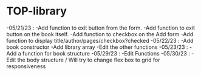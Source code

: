# TOP-library
-05/21/23 : -Add function to exit button from the form.
            -Add function to exit button on the book itself.
            -Add function to checkbox on the Add form
            -Add function to display title/author/pages/checkbox?checked
-05/22/23 : -Add book constructor
            -Add library array
            -Edit the other functions
-05/23/23 : -Add a function for book structure
-05/29/23 : -Edit Functions
-05/30/23 : -Edit the body structure / Will try to change flex box to grid for responsiveness 
